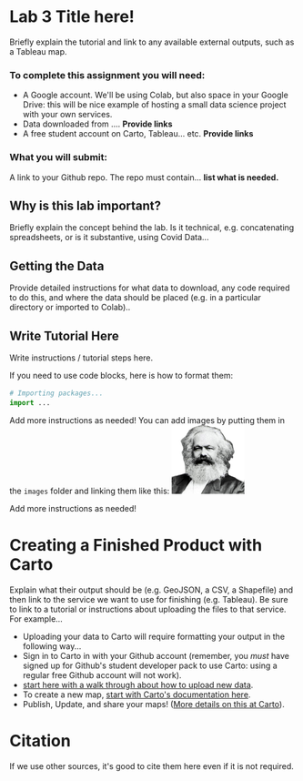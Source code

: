 # Lab 3 Title here!
Briefly explain the tutorial and link to any available external outputs, such as a Tableau map.   

### To complete this assignment you will need:
- A Google account. We'll be using Colab, but also space in your Google Drive: this will be nice example of hosting a small data science project with your own services.
- Data downloaded from .... **Provide links**
- A free student account on Carto, Tableau... etc. **Provide links**

### What you will submit:
A link to your Github repo. The repo must contain... **list what is needed.**

## Why is this lab important?
Briefly explain the concept behind the lab. Is it technical, e.g. concatenating spreadsheets, or is it substantive, using Covid Data... 

## Getting the Data
Provide detailed instructions for what data to download, any code required to do this, and where the data should be placed (e.g. in a particular directory or imported to Colab)..

## Write Tutorial Here
Write instructions / tutorial steps here. 

If you need to use code blocks, here is how to format them:
```python
# Importing packages...
import ...

```
Add more instructions as needed! You can add images by putting them in the `images` folder and linking them like this: 
![An Image of Marx](images/Marxxx.png)

Add more instructions as needed! 

# Creating a Finished Product with Carto
Explain what their output should be (e.g. GeoJSON, a CSV, a Shapefile) and then link to the service we want to use for finishing (e.g. Tableau). Be sure to link to a tutorial or instructions about uploading the files to that service. For example...
- Uploading your data to Carto will require formatting your output in the following way... 
- Sign in to Carto in with your Github account (remember, you *must* have signed up for Github's student developer pack to use Carto: using a regular free Github account will not work). 
- [start here with a walk through about how to upload new data](https://carto.com/help/tutorials/getting-started-with-carto-builder/).
- To create a new map, [start with Carto's documentation here](https://carto.com/help/tutorials/using-builder/).
- Publish, Update, and share your maps! ([More details on this at Carto](https://carto.com/help/tutorials/publishing-and-sharing-maps/)). 

# Citation
If we use other sources, it's good to cite them here even if it is not required. 
